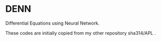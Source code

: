 # DENN
Differential Equations using Neural Network.

These codes are initially copied from my other repository sha314/APL .
